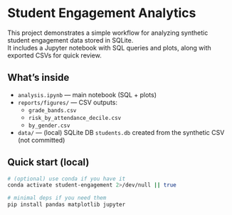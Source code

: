 # Student Engagement Analytics

This project demonstrates a simple workflow for analyzing synthetic student engagement data stored in SQLite.  
It includes a Jupyter notebook with SQL queries and plots, along with exported CSVs for quick review.

## What’s inside
- `analysis.ipynb` — main notebook (SQL + plots)
- `reports/figures/` — CSV outputs:
  - `grade_bands.csv`
  - `risk_by_attendance_decile.csv`
  - `by_gender.csv`
- `data/` — (local) SQLite DB `students.db` created from the synthetic CSV (not committed)

## Quick start (local)
```bash
# (optional) use conda if you have it
conda activate student-engagement 2>/dev/null || true

# minimal deps if you need them
pip install pandas matplotlib jupyter
